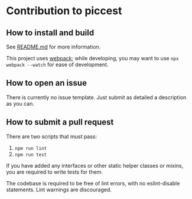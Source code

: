 
# Contribution to piccest

## How to install and build

See [README.md](README.md) for more information.

This project uses [webpack](https://webpack.github.io/); while developing, you may want to use `npx webpack --watch` for ease of development.

## How to open an issue

There is currently no issue template. Just submit as detailed a description as you can.

## How to submit a pull request

There are two scripts that must pass:

1. `npm run lint`
1. `npm run test`

If you have added any interfaces or other static helper classes or mixins, you are required to write tests for them.

The codebase is required to be free of lint errors, with no eslint-disable statements. Lint warnings are discouraged.
